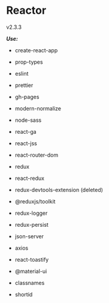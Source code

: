 # Reactor

v2.3.3

**_Use:_**

- create-react-app
- prop-types
- eslint
- prettier
- gh-pages
- modern-normalize
- node-sass
- react-ga
- react-jss
- react-router-dom

- redux
- react-redux
- redux-devtools-extension (deleted)
- @reduxjs/toolkit
- redux-logger
- redux-persist

- json-server
- axios
- react-toastify

- @material-ui
- classnames
- shortid

>
